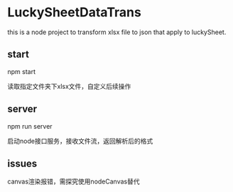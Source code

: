 # LuckySheetDataTrans
this is a node project to transform xlsx file to json that apply to luckySheet.

## start
npm start

读取指定文件夹下xlsx文件，自定义后续操作

## server
npm run server

启动node接口服务，接收文件流，返回解析后的格式

## issues
canvas渲染报错，需探究使用nodeCanvas替代

